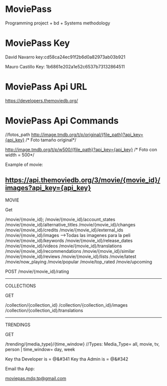 # MoviePass
Programming project + bd + Systems methodology

# MoviePass Key
David Navarro key:cd58ca24ec91f2b6d0a82973ab03b921

Mauro Castillo Key: 1b6861e202a1e52c6537b73132864511

# MoviePass Api URL

https://developers.themoviedb.org/

# MoviePass Api Commands

//fotos_path
http://image.tmdb.org/t/p/original/{file_path}?api_key={api_key} /* Foto tamaño original*/

http://image.tmdb.org/t/p/w500/{file_path}?api_key={api_key}   /* Foto con width = 500*/

Example of movie:

https://api.themoviedb.org/3/movie/{movie_id}/images?api_key={api_key} 
----------------------------------------------------

MOVIE

 Get

/movie/{movie_id};
/movie/{movie_id}/account_states
/movie/{movie_id}/alternative_titles
/movie/{movie_id}/changes
/movie/{movie_id}/credits
/movie/{movie_id}/external_ids
/movie/{movie_id}/images -->Todas las imagenes para la peli
/movie/{movie_id}/keywords
/movie/{movie_id}/release_dates
/movie/{movie_id}/videos
/movie/{movie_id}/translations
/movie/{movie_id}/recommendations
/movie/{movie_id}/similar
/movie/{movie_id}/reviews
/movie/{movie_id}/lists
/movie/latest
/movie/now_playing
/movie/popular
/movie/top_rated
/movie/upcoming

POST
/movie/{movie_id}/rating

----------------------------------------------------

COLLECTIONS

GET

/collection/{collection_id}
/collection/{collection_id}/images
/collection/{collection_id}/translations


----------------------------------------------------

TRENDINGS

GET

/trending/{media_type}/{time_window}  //Types: Media_Type= all, movie, tv, person | time_window= day, week 	

Key tha Developer is = @&#341 
Key tha Admin is = @&#342


Email tha App:

moviepas.mdq.tp@gmail.com
